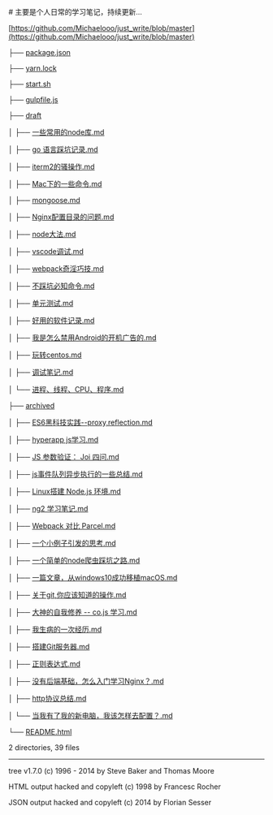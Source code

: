 \# 主要是个人日常的学习笔记，持续更新...

[https://github.com/Michaelooo/just_write/blob/master](https://github.com/Michaelooo/just_write/blob/master)  

├── [package.json](https://github.com/Michaelooo/just_write/blob/master/package.json)  

├── [yarn.lock](https://github.com/Michaelooo/just_write/blob/master/yarn.lock)  

├── [start.sh](https://github.com/Michaelooo/just_write/blob/master/start.sh)  

├── [gulpfile.js](https://github.com/Michaelooo/just_write/blob/master/gulpfile.js)  

├── [draft](https://github.com/Michaelooo/just_write/blob/master/draft/)  

│ ├── [一些常用的node库.md](https://github.com/Michaelooo/just_write/blob/master/draft/%E4%B8%80%E4%BA%9B%E5%B8%B8%E7%94%A8%E7%9A%84node%E5%BA%93.md)  

│ ├── [go 语言踩坑记录.md](https://github.com/Michaelooo/just_write/blob/master/draft/go%20%E8%AF%AD%E8%A8%80%E8%B8%A9%E5%9D%91%E8%AE%B0%E5%BD%95.md)  

│ ├── [iterm2的骚操作.md](https://github.com/Michaelooo/just_write/blob/master/draft/iterm2%E7%9A%84%E9%AA%9A%E6%93%8D%E4%BD%9C.md)  

│ ├── [Mac下的一些命令.md](https://github.com/Michaelooo/just_write/blob/master/draft/Mac%E4%B8%8B%E7%9A%84%E4%B8%80%E4%BA%9B%E5%91%BD%E4%BB%A4.md)  

│ ├── [mongoose.md](https://github.com/Michaelooo/just_write/blob/master/draft/mongoose.md)  

│ ├── [Nginx配置目录的问题.md](https://github.com/Michaelooo/just_write/blob/master/draft/Nginx%E9%85%8D%E7%BD%AE%E7%9B%AE%E5%BD%95%E7%9A%84%E9%97%AE%E9%A2%98.md)  

│ ├── [node大法.md](https://github.com/Michaelooo/just_write/blob/master/draft/node%E5%A4%A7%E6%B3%95.md)  

│ ├── [vscode调试.md](https://github.com/Michaelooo/just_write/blob/master/draft/vscode%E8%B0%83%E8%AF%95.md)  

│ ├── [webpack奇淫巧技.md](https://github.com/Michaelooo/just_write/blob/master/draft/webpack%E5%A5%87%E6%B7%AB%E5%B7%A7%E6%8A%80.md)  

│ ├── [不踩坑必知命令.md](https://github.com/Michaelooo/just_write/blob/master/draft/%E4%B8%8D%E8%B8%A9%E5%9D%91%E5%BF%85%E7%9F%A5%E5%91%BD%E4%BB%A4.md)  

│ ├── [单元测试.md](https://github.com/Michaelooo/just_write/blob/master/draft/%E5%8D%95%E5%85%83%E6%B5%8B%E8%AF%95.md)  

│ ├── [好用的软件记录.md](https://github.com/Michaelooo/just_write/blob/master/draft/%E5%A5%BD%E7%94%A8%E7%9A%84%E8%BD%AF%E4%BB%B6%E8%AE%B0%E5%BD%95.md)  

│ ├── [我是怎么禁用Android的开机广告的.md](https://github.com/Michaelooo/just_write/blob/master/draft/%E6%88%91%E6%98%AF%E6%80%8E%E4%B9%88%E7%A6%81%E7%94%A8Android%E7%9A%84%E5%BC%80%E6%9C%BA%E5%B9%BF%E5%91%8A%E7%9A%84.md)  

│ ├── [玩转centos.md](https://github.com/Michaelooo/just_write/blob/master/draft/%E7%8E%A9%E8%BD%ACcentos.md)  

│ ├── [调试笔记.md](https://github.com/Michaelooo/just_write/blob/master/draft/%E8%B0%83%E8%AF%95%E7%AC%94%E8%AE%B0.md)  

│ └── [进程、线程、CPU、程序.md](https://github.com/Michaelooo/just_write/blob/master/draft/%E8%BF%9B%E7%A8%8B%E3%80%81%E7%BA%BF%E7%A8%8B%E3%80%81CPU%E3%80%81%E7%A8%8B%E5%BA%8F.md)  

├── [archived](https://github.com/Michaelooo/just_write/blob/master/archived/)  

│ ├── [ES6黑科技实践--proxy,reflection.md](https://github.com/Michaelooo/just_write/blob/master/archived/ES6%E9%BB%91%E7%A7%91%E6%8A%80%E5%AE%9E%E8%B7%B5--proxy,reflection.md)  

│ ├── [hyperapp js学习.md](https://github.com/Michaelooo/just_write/blob/master/archived/hyperapp%20js%E5%AD%A6%E4%B9%A0.md)  

│ ├── [JS 参数验证： Joi 四问.md](https://github.com/Michaelooo/just_write/blob/master/archived/JS%20%E5%8F%82%E6%95%B0%E9%AA%8C%E8%AF%81%EF%BC%9A%20Joi%20%E5%9B%9B%E9%97%AE.md)  

│ ├── [js事件队列异步执行的一些总结.md](https://github.com/Michaelooo/just_write/blob/master/archived/js%E4%BA%8B%E4%BB%B6%E9%98%9F%E5%88%97%E5%BC%82%E6%AD%A5%E6%89%A7%E8%A1%8C%E7%9A%84%E4%B8%80%E4%BA%9B%E6%80%BB%E7%BB%93.md)  

│ ├── [Linux搭建 Node.js 环境.md](https://github.com/Michaelooo/just_write/blob/master/archived/Linux%E6%90%AD%E5%BB%BA%20Node.js%20%E7%8E%AF%E5%A2%83.md)  

│ ├── [ng2 学习笔记.md](https://github.com/Michaelooo/just_write/blob/master/archived/ng2%20%E5%AD%A6%E4%B9%A0%E7%AC%94%E8%AE%B0.md)  

│ ├── [Webpack 对比 Parcel.md](https://github.com/Michaelooo/just_write/blob/master/archived/Webpack%20%E5%AF%B9%E6%AF%94%20Parcel.md)  

│ ├── [一个小例子引发的思考.md](https://github.com/Michaelooo/just_write/blob/master/archived/%E4%B8%80%E4%B8%AA%E5%B0%8F%E4%BE%8B%E5%AD%90%E5%BC%95%E5%8F%91%E7%9A%84%E6%80%9D%E8%80%83.md)  

│ ├── [一个简单的node爬虫踩坑之路.md](https://github.com/Michaelooo/just_write/blob/master/archived/%E4%B8%80%E4%B8%AA%E7%AE%80%E5%8D%95%E7%9A%84node%E7%88%AC%E8%99%AB%E8%B8%A9%E5%9D%91%E4%B9%8B%E8%B7%AF.md)  

│ ├── [一篇文章，从windows10成功移植macOS.md](https://github.com/Michaelooo/just_write/blob/master/archived/%E4%B8%80%E7%AF%87%E6%96%87%E7%AB%A0%EF%BC%8C%E4%BB%8Ewindows10%E6%88%90%E5%8A%9F%E7%A7%BB%E6%A4%8DmacOS.md)  

│ ├── [关于git,你应该知道的操作.md](https://github.com/Michaelooo/just_write/blob/master/archived/%E5%85%B3%E4%BA%8Egit,%E4%BD%A0%E5%BA%94%E8%AF%A5%E7%9F%A5%E9%81%93%E7%9A%84%E6%93%8D%E4%BD%9C.md)  

│ ├── [大神的自我修养 -- co.js 学习.md](https://github.com/Michaelooo/just_write/blob/master/archived/%E5%A4%A7%E7%A5%9E%E7%9A%84%E8%87%AA%E6%88%91%E4%BF%AE%E5%85%BB%20--%20co.js%20%E5%AD%A6%E4%B9%A0.md)  

│ ├── [我生病的一次经历.md](https://github.com/Michaelooo/just_write/blob/master/archived/%E6%88%91%E7%94%9F%E7%97%85%E7%9A%84%E4%B8%80%E6%AC%A1%E7%BB%8F%E5%8E%86.md)  

│ ├── [搭建Git服务器.md](https://github.com/Michaelooo/just_write/blob/master/archived/%E6%90%AD%E5%BB%BAGit%E6%9C%8D%E5%8A%A1%E5%99%A8.md)  

│ ├── [正则表达式.md](https://github.com/Michaelooo/just_write/blob/master/archived/%E6%AD%A3%E5%88%99%E8%A1%A8%E8%BE%BE%E5%BC%8F.md)  

│ ├── [没有后端基础，怎么入门学习Nginx？.md](https://github.com/Michaelooo/just_write/blob/master/archived/%E6%B2%A1%E6%9C%89%E5%90%8E%E7%AB%AF%E5%9F%BA%E7%A1%80%EF%BC%8C%E6%80%8E%E4%B9%88%E5%85%A5%E9%97%A8%E5%AD%A6%E4%B9%A0Nginx%EF%BC%9F.md)  

│ ├── [http协议总结.md](https://github.com/Michaelooo/just_write/blob/master/archived/http%E5%8D%8F%E8%AE%AE%E6%80%BB%E7%BB%93.md)  

│ └── [当我有了我的新电脑，我该怎样去配置？.md](https://github.com/Michaelooo/just_write/blob/master/archived/%E5%BD%93%E6%88%91%E6%9C%89%E4%BA%86%E6%88%91%E7%9A%84%E6%96%B0%E7%94%B5%E8%84%91%EF%BC%8C%E6%88%91%E8%AF%A5%E6%80%8E%E6%A0%B7%E5%8E%BB%E9%85%8D%E7%BD%AE%EF%BC%9F.md)  

└── [README.html](https://github.com/Michaelooo/just_write/blob/master/README.html)  
  
  


2 directories, 39 files   
  


***

tree v1.7.0 (c) 1996 - 2014 by Steve Baker and Thomas Moore   

HTML output hacked and copyleft (c) 1998 by Francesc Rocher   

JSON output hacked and copyleft (c) 2014 by Florian Sesser   